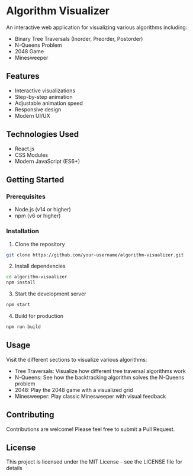 # Algorithm Visualizer

An interactive web application for visualizing various algorithms including:
- Binary Tree Traversals (Inorder, Preorder, Postorder)
- N-Queens Problem
- 2048 Game
- Minesweeper

## Features

- Interactive visualizations
- Step-by-step animation
- Adjustable animation speed
- Responsive design
- Modern UI/UX

## Technologies Used

- React.js
- CSS Modules
- Modern JavaScript (ES6+)

## Getting Started

### Prerequisites

- Node.js (v14 or higher)
- npm (v6 or higher)

### Installation

1. Clone the repository
```bash
git clone https://github.com/your-username/algorithm-visualizer.git
```

2. Install dependencies
```bash
cd algorithm-visualizer
npm install
```

3. Start the development server
```bash
npm start
```

4. Build for production
```bash
npm run build
```

## Usage

Visit the different sections to visualize various algorithms:

- Tree Traversals: Visualize how different tree traversal algorithms work
- N-Queens: See how the backtracking algorithm solves the N-Queens problem
- 2048: Play the 2048 game with a visualized grid
- Minesweeper: Play classic Minesweeper with visual feedback

## Contributing

Contributions are welcome! Please feel free to submit a Pull Request.

## License

This project is licensed under the MIT License - see the LICENSE file for details

